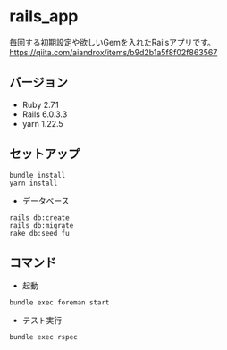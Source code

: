 # rails_app

毎回する初期設定や欲しいGemを入れたRailsアプリです。  
https://qiita.com/aiandrox/items/b9d2b1a5f8f02f863567


## バージョン

- Ruby 2.7.1
- Rails 6.0.3.3
- yarn 1.22.5

## セットアップ

```
bundle install
yarn install
```

- データベース

```
rails db:create
rails db:migrate
rake db:seed_fu
```

## コマンド

- 起動

```
bundle exec foreman start
```

- テスト実行

```
bundle exec rspec
```

